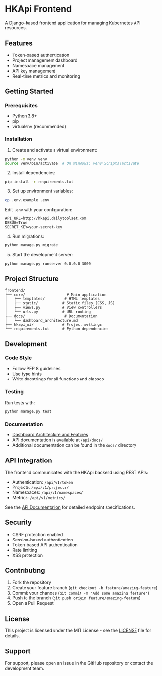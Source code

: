 # HKApi Frontend

A Django-based frontend application for managing Kubernetes API resources.

## Features

- Token-based authentication
- Project management dashboard
- Namespace management
- API key management
- Real-time metrics and monitoring

## Getting Started

### Prerequisites

- Python 3.8+
- pip
- virtualenv (recommended)

### Installation

1. Create and activate a virtual environment:
```bash
python -m venv venv
source venv/bin/activate  # On Windows: venv\Scripts\activate
```

2. Install dependencies:
```bash
pip install -r requirements.txt
```

3. Set up environment variables:
```bash
cp .env.example .env
```
Edit `.env` with your configuration:
```
API_URL=http://hkapi.dailytoolset.com
DEBUG=True
SECRET_KEY=your-secret-key
```

4. Run migrations:
```bash
python manage.py migrate
```

5. Start the development server:
```bash
python manage.py runserver 0.0.0.0:3000
```

## Project Structure

```
frontend/
├── core/                   # Main application
│   ├── templates/         # HTML templates
│   ├── static/           # Static files (CSS, JS)
│   ├── views.py          # View controllers
│   └── urls.py           # URL routing
├── docs/                  # Documentation
│   └── dashboard_architecture.md
├── hkapi_ui/             # Project settings
└── requirements.txt      # Python dependencies
```

## Development

### Code Style
- Follow PEP 8 guidelines
- Use type hints
- Write docstrings for all functions and classes

### Testing
Run tests with:
```bash
python manage.py test
```

### Documentation
- [Dashboard Architecture and Features](docs/dashboard_architecture.md)
- API documentation is available at `/api/docs/`
- Additional documentation can be found in the `docs/` directory

## API Integration

The frontend communicates with the HKApi backend using REST APIs:

- Authentication: `/api/v1/token`
- Projects: `/api/v1/projects/`
- Namespaces: `/api/v1/namespaces/`
- Metrics: `/api/v1/metrics/`

See the [API Documentation](docs/api.md) for detailed endpoint specifications.

## Security

- CSRF protection enabled
- Session-based authentication
- Token-based API authentication
- Rate limiting
- XSS protection

## Contributing

1. Fork the repository
2. Create your feature branch (`git checkout -b feature/amazing-feature`)
3. Commit your changes (`git commit -m 'Add some amazing feature'`)
4. Push to the branch (`git push origin feature/amazing-feature`)
5. Open a Pull Request

## License

This project is licensed under the MIT License - see the [LICENSE](LICENSE) file for details.

## Support

For support, please open an issue in the GitHub repository or contact the development team.
